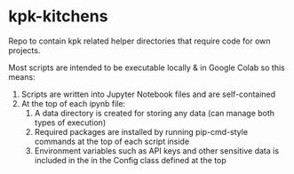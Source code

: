 # kpk-kitchens

Repo to contain kpk related helper directories that require code for own projects.

Most scripts are intended to be executable locally & in Google Colab so this means:
1. Scripts are written into Jupyter Notebook files and are self-contained
2. At the top of each ipynb file:
    1. A data directory is created for storing any data (can manage both types of execution)
    2. Required packages are installed by running pip-cmd-style commands at the top of each script inside
    3. Environment variables such as API keys and other sensitive data is included in the in the Config class defined at the top